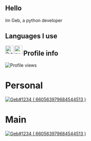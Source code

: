 ## Hello
Im Geb, a python developer

## Languages I use
<img align="left" alt="Python" width="26px" src="https://i.imgur.com/ml09ccU.png"/> <img align="left" alt="py-cord" width="26px" src="https://i.imgur.com/a/roroAVH.png"/> 

## Profile info
![Profile views](https://gpvc.arturio.dev/ItzGeb)


# Personal
<a href="https://discord.com/users/456857241593708554">
<img src="https://discord.c99.nl/widget/theme-1/456857241593708554.png" alt="Geb#1234 ( 660563979684544513 )"/>
</a>

# Main
<a href="https://discord.com/users/660563979684544513">
<img src="https://discord.c99.nl/widget/theme-1/660563979684544513.png" alt="Geb#1234 ( 660563979684544513 )"/>
</a>
